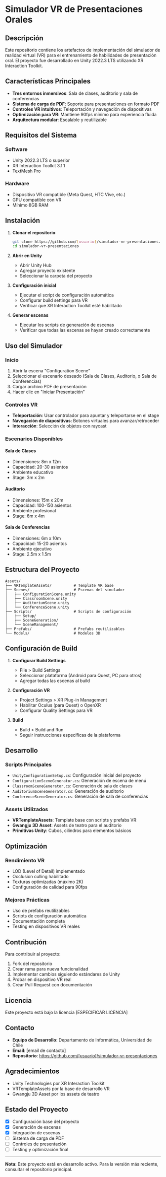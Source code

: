 # Simulador VR de Presentaciones Orales

## Descripción

Este repositorio contiene los artefactos de implementación del simulador de realidad virtual (VR) para el entrenamiento de habilidades de presentación oral. El proyecto fue desarrollado en Unity 2022.3 LTS utilizando XR Interaction Toolkit.

## Características Principales

- **Tres entornos inmersivos**: Sala de clases, auditorio y sala de conferencias
- **Sistema de carga de PDF**: Soporte para presentaciones en formato PDF
- **Controles VR intuitivos**: Teleportación y navegación de diapositivas
- **Optimización para VR**: Mantiene 90fps mínimo para experiencia fluida
- **Arquitectura modular**: Escalable y reutilizable

## Requisitos del Sistema

### Software

- Unity 2022.3 LTS o superior
- XR Interaction Toolkit 3.1.1
- TextMesh Pro

### Hardware

- Dispositivo VR compatible (Meta Quest, HTC Vive, etc.)
- GPU compatible con VR
- Mínimo 8GB RAM

## Instalación

1. **Clonar el repositorio**

   ```bash
   git clone https://github.com/[usuario]/simulador-vr-presentaciones.git
   cd simulador-vr-presentaciones
   ```

2. **Abrir en Unity**

   - Abrir Unity Hub
   - Agregar proyecto existente
   - Seleccionar la carpeta del proyecto

3. **Configuración inicial**

   - Ejecutar el script de configuración automática
   - Configurar build settings para VR
   - Verificar que XR Interaction Toolkit esté habilitado

4. **Generar escenas**
   - Ejecutar los scripts de generación de escenas
   - Verificar que todas las escenas se hayan creado correctamente

## Uso del Simulador

### Inicio

1. Abrir la escena "Configuration Scene"
2. Seleccionar el escenario deseado (Sala de Clases, Auditorio, o Sala de Conferencias)
3. Cargar archivo PDF de presentación
4. Hacer clic en "Iniciar Presentación"

### Controles VR

- **Teleportación**: Usar controlador para apuntar y teleportarse en el stage
- **Navegación de diapositivas**: Botones virtuales para avanzar/retroceder
- **Interacción**: Selección de objetos con raycast

### Escenarios Disponibles

#### Sala de Clases

- Dimensiones: 8m x 12m
- Capacidad: 20-30 asientos
- Ambiente educativo
- Stage: 3m x 2m

#### Auditorio

- Dimensiones: 15m x 20m
- Capacidad: 100-150 asientos
- Ambiente profesional
- Stage: 6m x 4m

#### Sala de Conferencias

- Dimensiones: 6m x 10m
- Capacidad: 15-20 asientos
- Ambiente ejecutivo
- Stage: 2.5m x 1.5m

## Estructura del Proyecto

```
Assets/
├── VRTemplateAssets/          # Template VR base
├── Scenes/                    # Escenas del simulador
│   ├── ConfigurationScene.unity
│   ├── ClassroomScene.unity
│   ├── AuditoriumScene.unity
│   └── ConferenceScene.unity
├── Scripts/                   # Scripts de configuración
│   ├── Setup/
│   ├── SceneGeneration/
│   └── SceneManagement/
├── Prefabs/                   # Prefabs reutilizables
└── Models/                    # Modelos 3D
```

## Configuración de Build

1. **Configurar Build Settings**

   - File > Build Settings
   - Seleccionar plataforma (Android para Quest, PC para otros)
   - Agregar todas las escenas al build

2. **Configuración VR**

   - Project Settings > XR Plug-in Management
   - Habilitar Oculus (para Quest) o OpenXR
   - Configurar Quality Settings para VR

3. **Build**
   - Build > Build and Run
   - Seguir instrucciones específicas de la plataforma

## Desarrollo

### Scripts Principales

- `UnityConfigurationSetup.cs`: Configuración inicial del proyecto
- `ConfigurationSceneGenerator.cs`: Generación de escena de menú
- `ClassroomSceneGenerator.cs`: Generación de sala de clases
- `AuditoriumSceneGenerator.cs`: Generación de auditorio
- `ConferenceSceneGenerator.cs`: Generación de sala de conferencias

### Assets Utilizados

- **VRTemplateAssets**: Template base con scripts y prefabs VR
- **Gwangju 3D Asset**: Assets de teatro para el auditorio
- **Primitivas Unity**: Cubos, cilindros para elementos básicos

## Optimización

### Rendimiento VR

- LOD (Level of Detail) implementado
- Occlusion culling habilitado
- Texturas optimizadas (máximo 2K)
- Configuración de calidad para 90fps

### Mejores Prácticas

- Uso de prefabs reutilizables
- Scripts de configuración automática
- Documentación completa
- Testing en dispositivos VR reales

## Contribución

Para contribuir al proyecto:

1. Fork del repositorio
2. Crear rama para nueva funcionalidad
3. Implementar cambios siguiendo estándares de Unity
4. Probar en dispositivo VR real
5. Crear Pull Request con documentación

## Licencia

Este proyecto está bajo la licencia [ESPECIFICAR LICENCIA]

## Contacto

- **Equipo de Desarrollo**: Departamento de Informática, Universidad de Chile
- **Email**: [email de contacto]
- **Repositorio**: https://github.com/[usuario]/simulador-vr-presentaciones

## Agradecimientos

- Unity Technologies por XR Interaction Toolkit
- VRTemplateAssets por la base de desarrollo VR
- Gwangju 3D Asset por los assets de teatro

## Estado del Proyecto

- [x] Configuración base del proyecto
- [x] Generación de escenas
- [x] Integración de escenas
- [ ] Sistema de carga de PDF
- [ ] Controles de presentación
- [ ] Testing y optimización final

---

**Nota**: Este proyecto está en desarrollo activo. Para la versión más reciente, consultar el repositorio principal.
